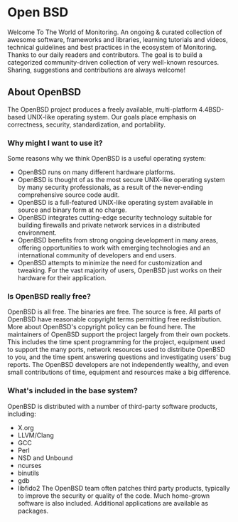 # Open BSD
Welcome To The World of Monitoring. An ongoing & curated collection of awesome software, frameworks and libraries, learning tutorials  and videos, technical guidelines and best practices in  the ecosystem of Monitoring. Thanks to our daily readers and contributors. The goal is to build a categorized community-driven collection of very well-known resources. Sharing, suggestions and contributions are always welcome!


## About OpenBSD
The OpenBSD project produces a freely available, multi-platform 4.4BSD-based UNIX-like operating system. Our goals place emphasis on correctness, security, standardization, and portability.

### Why might I want to use it?
Some reasons why we think OpenBSD is a useful operating system:

- OpenBSD runs on many different hardware platforms.
- OpenBSD is thought of as the most secure UNIX-like operating system by many security professionals, as a result of the never-ending comprehensive source code audit.
- OpenBSD is a full-featured UNIX-like operating system available in source and binary form at no charge.
- OpenBSD integrates cutting-edge security technology suitable for building firewalls and private network services in a distributed environment.
- OpenBSD benefits from strong ongoing development in many areas, offering opportunities to work with emerging technologies and an international community of developers and end users.
- OpenBSD attempts to minimize the need for customization and tweaking. For the vast majority of users, OpenBSD just works on their hardware for their application.


### Is OpenBSD really free?
OpenBSD is all free. The binaries are free. The source is free. All parts of OpenBSD have reasonable copyright terms permitting free redistribution. More about OpenBSD's copyright policy can be found here.
The maintainers of OpenBSD support the project largely from their own pockets. This includes the time spent programming for the project, equipment used to support the many ports, network resources used to distribute OpenBSD to you, and the time spent answering questions and investigating users' bug reports. The OpenBSD developers are not independently wealthy, and even small contributions of time, equipment and resources make a big difference.

### What's included in the base system?
OpenBSD is distributed with a number of third-party software products, including:
- X.org
- LLVM/Clang
- GCC
- Perl
- NSD and Unbound
- ncurses
- binutils
- gdb
- libfido2
The OpenBSD team often patches third party products, typically to improve the security or quality of the code. Much home-grown software is also included. Additional applications are available as packages.
